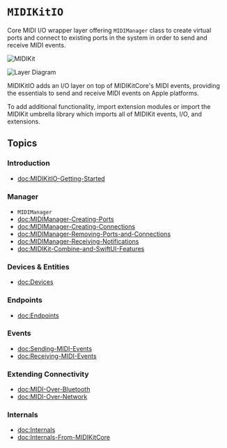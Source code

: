 # ``MIDIKitIO``

Core MIDI I/O wrapper layer offering ``MIDIManager`` class to create virtual ports and connect to existing ports in the system in order to send and receive MIDI events.

![MIDIKit](midikit-banner.png)

![Layer Diagram](midikitio-diagram.svg)

MIDIKitIO adds an I/O layer on top of MIDIKitCore's MIDI events, providing the essentials to send and receive MIDI events on Apple platforms.

To add additional functionality, import extension modules or import the MIDIKit umbrella library which imports all of MIDIKit events, I/O, and extensions.

## Topics

### Introduction

- <doc:MIDIKitIO-Getting-Started>

### Manager

- ``MIDIManager``
- <doc:MIDIManager-Creating-Ports>
- <doc:MIDIManager-Creating-Connections>
- <doc:MIDIManager-Removing-Ports-and-Connections>
- <doc:MIDIManager-Receiving-Notifications>
- <doc:MIDIKit-Combine-and-SwiftUI-Features>

### Devices & Entities

- <doc:Devices>

### Endpoints

- <doc:Endpoints>

### Events

- <doc:Sending-MIDI-Events>
- <doc:Receiving-MIDI-Events>

### Extending Connectivity

- <doc:MIDI-Over-Bluetooth>
- <doc:MIDI-Over-Network>

### Internals

- <doc:Internals>
- <doc:Internals-From-MIDIKitCore>
